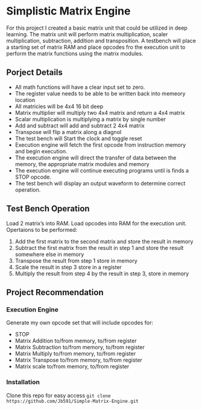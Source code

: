 # Simplistic Matrix Engine

For this project I created a basic matrix unit that could be utilized in deep learning. The matrix unit  will perform matrix multiplication, scaler multiplication, subtraction, addition and transposition. A testbench will place a starting set of matrix RAM and place opcodes fro the execution unit to perform the matrix functions using the matrix modules.

## Porject Details

* All math functions will have a clear input set to zero.
* The register value needs to be able to be written back into memeory location
* All matricies will be 4x4 16 bit deep
* Matrix multiplier will multiply two 4x4 matrix and return a 4x4 matrix
* Scalar multiplication is multiplying a matrix by single number
* Add and subtract will add and subtract 2 4x4 matrix
* Transpose will flip a matrix along a diagnol
* The test bench will Start the clock and toggle reset
* Execution engine will fetch the first opcode from instruction memory and begin execution.
* The execution engine will direct the transfer of data between the memory, the appropriate matrix modules and memory
* The execution engine will continue executing programs until is finds a STOP opcode.
* The test bench will display an output waveform to determine correct operation.

## Test Bench Operation

Load 2 matrix’s into RAM. Load opcodes into RAM for the execution unit.
Opertaions to be performed:

1. Add the first matrix to the second matrix and store the result in memory
2. Subtract the first matrix from the result in step 1 and store the result somewhere else in memory
3. Transpose the result from step 1 store in memory
4. Scale the result in step 3 store in a register
5. Multiply the result from step 4 by the result in step 3, store in memory

## Project Recommendation

### **Execution Engine**

Generate my own opcode set that will include opcodes for:

* STOP
* Matrix Addition to/from memory, to/from register
* Matrix Subtraction to/from memory, to/from register
* Matrix Multiply to/from memory, to/from register
* Matrix Transpose to/from memory, to/from register
* Matrix scale  to/from memory, to/from register

### Installation

Clone this repo for easy access 
`git clone https://github.com/Jb591/Simple-Matrix-Engine.git`
